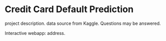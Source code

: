 # Credit Card Default Prediction
project description. data source from Kaggle. Questions may be answered. 

Interactive webapp: address.



